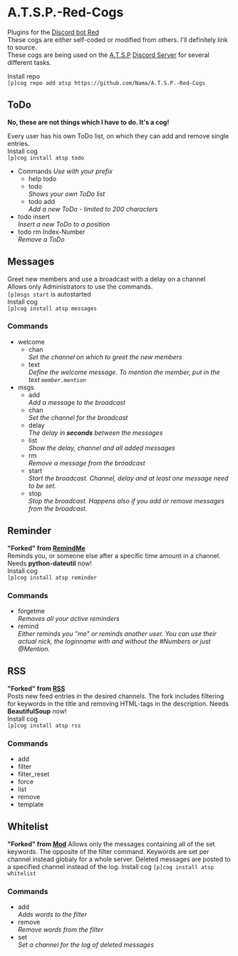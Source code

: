 # A.T.S.P.-Red-Cogs
Plugins for the [Discord bot Red](https://github.com/Twentysix26/Red-DiscordBot)  
These cogs are either self-coded or modified from others. I'll definitely link to source.  
These cogs are being used on the [A.T.S.P](https://yamahi.eu) [Discord Server](http://s.yamahi.eu/chat) for several different tasks.

Install repo  
`[p]cog repo add atsp https://github.com/Nama/A.T.S.P.-Red-Cogs`  

## ToDo
**No, these are not things which I have to do. It's a cog!**  

Every user has his own ToDo list, on which they can add and remove single entries.  
Install cog  
`[p]cog install atsp todo`
* Commands *Use with your prefix*
  * help todo
  * todo  
    *Shows your own ToDo list*
  * todo add  
    *Add a new ToDo - limited to 200 characters*
* todo insert  
    *Insert a new ToDo to a position*
* todo rm Index-Number  
    *Remove a ToDo*

## Messages
Greet new members and use a broadcast with a delay on a channel  
Allows only Administrators to use the commands.  
`[p]msgs start` is autostarted  
Install cog  
`[p]cog install atsp messages`

### Commands
* welcome
  * chan  
    *Set the channel on which to greet the new members*
  * text  
    *Define the welcome message. To mention the member, put in the text `member.mention`*
* msgs
  * add  
    *Add a message to the broadcast*
  * chan  
    *Set the channel for the broadcast*
  * delay  
    *The delay in __seconds__ between the messages*
  * list  
    *Show the delay, channel and all added messages*
  * rm  
    *Remove a message from the broadcast*
  * start  
    *Start the broadcast. Channel, delay and at least one message need to be set.*
  * stop  
    *Stop the broadcast. Happens also if you add or remove messages from the broadcast.*

## Reminder
**"Forked" from [RemindMe](https://github.com/Twentysix26/Red-Cogs/)**  
Reminds you, or someone else after a specific time amount in a channel. Needs **python-dateutil** now!  
Install cog  
`[p]cog install atsp reminder`

### Commands
* forgetme  
  *Removes all your active reminders*
* remind  
  *Either reminds you "me" or reminds another user. You can use their actual nick, the loginname with and without the #Numbers or just @Mention.*

## RSS
**"Forked" from [RSS](https://github.com/tekulvw/Squid-Plugins)**  
Posts new feed entries in the desired channels. The fork includes filtering for keywords in the title and removing HTML-tags in the description. Needs **BeautifulSoup** now!    
Install cog  
`[p]cog install atsp rss`

### Commands
* add  
* filter
* filter_reset  
* force
* list
* remove
* template  

## Whitelist
**"Forked" from [Mod](https://github.com/Cog-Creators/Red-DiscordBot/blob/develop/cogs/mod.py#L1131)**
Allows only the messages containing all of the set keywords. The opposite of the filter command. Keywords are set per channel instead globaly for a whole server. Deleted messages are posted to a specified channel instead of the log.
Install cog
`[p]cog install atsp whitelist`

### Commands
* add  
  *Adds words to the filter*
* remove  
  *Remove words from the filter*
* set  
  *Set a channel for the log of deleted messages*
